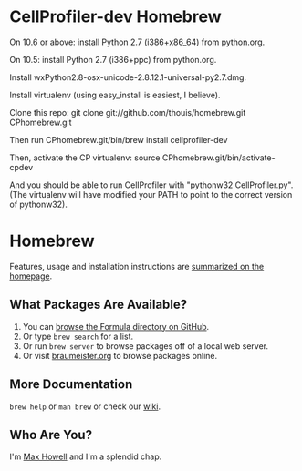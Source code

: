 CellProfiler-dev Homebrew
=========================
On 10.6 or above: install Python 2.7 (i386+x86_64) from python.org.

On 10.5: install Python 2.7 (i386+ppc) from python.org.

Install wxPython2.8-osx-unicode-2.8.12.1-universal-py2.7.dmg.

Install virtualenv (using easy_install is easiest, I believe).

Clone this repo: git clone git://github.com/thouis/homebrew.git CPhomebrew.git

Then run CPhomebrew.git/bin/brew install cellprofiler-dev

Then, activate the CP virtualenv: source CPhomebrew.git/bin/activate-cpdev

And you should be able to run CellProfiler with "pythonw32 CellProfiler.py".  (The virtualenv will have modified your PATH to point to the correct version of pythonw32).

Homebrew
========
Features, usage and installation instructions are [summarized on the homepage][home].

What Packages Are Available?
----------------------------
1. You can [browse the Formula directory on GitHub][formula].
2. Or type `brew search` for a list.
3. Or run `brew server` to browse packages off of a local web server.
4. Or visit [braumeister.org][braumeister] to browse packages online.

More Documentation
------------------
`brew help` or `man brew` or check our [wiki][].

Who Are You?
------------
I'm [Max Howell][mxcl] and I'm a splendid chap.


[home]:http://mxcl.github.com/homebrew
[wiki]:http://wiki.github.com/mxcl/homebrew
[mxcl]:http://twitter.com/mxcl
[formula]:http://github.com/mxcl/homebrew/tree/master/Library/Formula/
[braumeister]:http://braumeister.org
